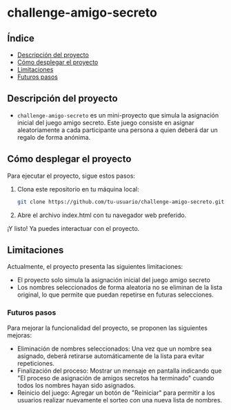 # challenge-amigo-secreto

## Índice
- [Descripción del proyecto](#descripción-del-proyecto)
- [Cómo desplegar el proyecto](#cómo-desplegar-el-proyecto)
- [Limitaciones](#limitaciones)
- [Futuros pasos](#futuros-pasos)

## Descripción del proyecto
- `challenge-amigo-secreto` es un mini-proyecto que simula la asignación inicial del juego amigo secreto. Este juego consiste en asignar aleatoriamente a cada participante una persona a quien deberá dar un regalo de forma anónima.

## Cómo desplegar el proyecto
Para ejecutar el proyecto, sigue estos pasos:

1. Clona este repositorio en tu máquina local:
    ```bash
    git clone https://github.com/tu-usuario/challenge-amigo-secreto.git
    ```
2. Abre el archivo index.html con tu navegador web preferido.

¡Y listo! Ya puedes interactuar con el proyecto.



## Limitaciones
Actualmente, el proyecto presenta las siguientes limitaciones:
- El proyecto solo simula la asignación inicial del juego amigo secreto
- Los nombres seleccionados de forma aleatoria no se eliminan de la lista original, lo que permite que puedan repetirse en futuras selecciones.

### Futuros pasos
Para mejorar la funcionalidad del proyecto, se proponen las siguientes mejoras:

- Eliminación de nombres seleccionados: Una vez que un nombre sea asignado, deberá retirarse automáticamente de la lista para evitar repeticiones.
- Finalización del proceso: Mostrar un mensaje en pantalla indicando que "El proceso de asignación de amigos secretos ha terminado" cuando todos los nombres hayan sido asignados.
- Reinicio del juego: Agregar un botón de "Reiniciar" para permitir a los usuarios realizar nuevamente el sorteo con una nueva lista de nombres.


